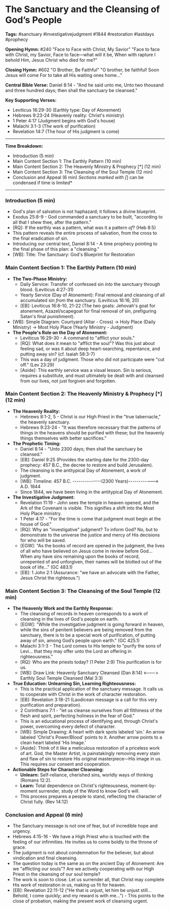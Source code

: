 # The Sanctuary and the Cleansing of God’s People

**Tags:** #sanctuary #investigativejudgment #1844 #restoration #lastdays #prophecy

**Opening Hymn:** #240 "Face to Face with Christ, My Savior" "Face to face with Christ, my Savior, Face to face—what will it be, When with rapture I behold Him, Jesus Christ who died for me?"

**Closing Hymn:** #602 "O Brother, Be Faithful" "O brother, be faithful! Soon Jesus will come For to take all His waiting ones home..."

**Central Bible Verse:** Daniel 8:14 - "And he said unto me, Unto two thousand and three hundred days; then shall the sanctuary be cleansed."

**Key Supporting Verses:**
-   Leviticus 16:29-30 (Earthly type: Day of Atonement)
-   Hebrews 9:23-24 (Heavenly reality: Christ's ministry)
-   1 Peter 4:17 (Judgment begins with God's house)
-   Malachi 3:1-3 (The work of purification)
-   Revelation 14:7 (The hour of His judgment is come)

---
**Time Breakdown:**
-   Introduction (5 min)
-   Main Content Section 1: The Earthly Pattern (10 min)
-   Main Content Section 2: The Heavenly Ministry & Prophecy [*] (12 min)
-   Main Content Section 3: The Cleansing of the Soul Temple (12 min)
-   Conclusion and Appeal (6 min)
*Sections marked with [*] can be condensed if time is limited*
---

### Introduction (5 min)

-   God's plan of salvation is not haphazard; it follows a divine blueprint.
-   Exodus 25:8-9 - God commanded a sanctuary to be built, "according to all that I shew thee, after the pattern."
-   [RQ]: If the earthly was a pattern, what was it a pattern *of*? (Heb 8:5)
-   This pattern reveals the entire process of salvation, from the cross to the final eradication of sin.
-   Introducing our central text, Daniel 8:14 - A time prophecy pointing to the final phase of this plan: a "cleansing."
-   [WB]: Title: The Sanctuary: God's Blueprint for Restoration

### Main Content Section 1: The Earthly Pattern (10 min)

-   **The Two-Phase Ministry:**
    -   Daily Service: Transfer of confessed sin *into* the sanctuary through blood. (Leviticus 4:27-31)
    -   Yearly Service (Day of Atonement): Final removal and cleansing of all accumulated sin *from* the sanctuary. (Leviticus 16:16, 20)
    -   [EB]: Leviticus 16:8-10, 21-22 (The two goats: Jehovah's goat for atonement, Azazel/scapegoat for final removal of sin, prefiguring Satan's final punishment).
-   [WB]: Simple Diagram: Courtyard (Altar - Cross) -> Holy Place (Daily Ministry) -> Most Holy Place (Yearly Ministry - Judgment)
-   **The People's Role on the Day of Atonement:**
    -   Leviticus 16:29-30 - A command to "afflict your souls."
    -   [RQ]: What does it mean to "afflict the soul"? Was this just about feeling sad, or was it about deep heart-searching, repentance, and putting away sin? (cf. Isaiah 58:3-7)
    -   This was a day of judgment. Those who did not participate were "cut off." (Lev 23:29)
    -   [Aside]: This earthly service was a visual lesson. Sin is serious, requires a substitute, and must ultimately be dealt with and cleansed from our lives, not just forgiven and forgotten.

### Main Content Section 2: The Heavenly Ministry & Prophecy [*] (12 min)

-   **The Heavenly Reality:**
    -   Hebrews 8:1-2, 5 - Christ is our High Priest in the "true tabernacle," the heavenly sanctuary.
    -   Hebrews 9:23-24 - "It was therefore necessary that the patterns of things in the heavens should be purified with these; but the heavenly things themselves with better sacrifices."
-   **The Prophetic Timing:**
    -   Daniel 8:14 - "Unto 2300 days; then shall the sanctuary be cleansed."
    -   [EB]: Daniel 9:25 (Provides the starting date for the 2300-day prophecy: 457 B.C., the decree to restore and build Jerusalem).
    -   The cleansing is the antitypical Day of Atonement, a work of judgment.
    -   [WB]: Timeline: 457 B.C. --------------(2300 Years)------------> A.D. 1844
    -   Since 1844, we have been living in the antitypical Day of Atonement.
-   **The Investigative Judgment:**
    -   Revelation 11:19 - John sees the temple in heaven opened, and the Ark of the Covenant is visible. This signifies a shift into the Most Holy Place ministry.
    -   1 Peter 4:17 - "For the time is come that judgment must begin at the house of God."
    -   [RQ]: Why an "investigative" judgment? To inform God? No, but to demonstrate to the universe the justice and mercy of His decisions for who will be saved.
    -   [EGW]: "As the books of record are opened in the judgment, the lives of all who have believed on Jesus come in review before God... When any have sins remaining upon the books of record, unrepented of and unforgiven, their names will be blotted out of the book of life..." (GC 483.1)
    -   [EB]: 1 John 2:1 (Assurance: "we have an advocate with the Father, Jesus Christ the righteous.")

### Main Content Section 3: The Cleansing of the Soul Temple (12 min)

-   **The Heavenly Work and the Earthly Response:**
    -   The cleansing of records in heaven corresponds to a work of cleansing in the lives of God's people on earth.
    -   [EGW]: "While the investigative judgment is going forward in heaven, while the sins of penitent believers are being removed from the sanctuary, there is to be a special work of purification, of putting away of sin, among God’s people upon earth." (GC 425.1)
    -   Malachi 3:1-3 - The Lord comes to His temple to "purify the sons of Levi... that they may offer unto the Lord an offering in righteousness."
    -   [RQ]: Who are the priests today? (1 Peter 2:9) This purification is for us.
    -   [WB]: Draw Link: Heavenly Sanctuary Cleansed (Dan 8:14) <---> Earthly Soul Temple Cleansed (Mal 3:3)
-   **True Education: Unlearning Sin, Learning Righteousness:**
    -   This is the practical application of the sanctuary message. It calls us to cooperate with Christ in the work of character restoration.
    -   [EB]: Revelation 3:18-21 (Laodicean message is a call for this very purification and preparation).
    -   2 Corinthians 7:1 - "let us cleanse ourselves from all filthiness of the flesh and spirit, perfecting holiness in the fear of God."
    -   This is an educational process of identifying and, through Christ's power, overcoming every defect of character.
    -   [WB]: Simple Drawing: A heart with dark spots labeled 'sin.' An arrow labeled 'Christ's Power/Blood' points to it. Another arrow points to a clean heart labeled 'His Image.'
    -   [Aside]: Think of it like a meticulous restoration of a priceless work of art. God, the Master Artist, is painstakingly removing every stain and flaw of sin to restore His original masterpiece—His image in us. This requires our consent and cooperation.
-   **Actionable Steps for Character Cleansing:**
    -   **Unlearn:** Self-reliance, cherished sins, worldly ways of thinking (Romans 12:2).
    -   **Learn:** Total dependence on Christ's righteousness, moment-by-moment surrender, study of the Word to know God's will.
    -   This process prepares a people to stand, reflecting the character of Christ fully. (Rev 14:12)

### Conclusion and Appeal (6 min)

-   The Sanctuary message is not one of fear, but of incredible hope and urgency.
-   Hebrews 4:15-16 - We have a High Priest who is touched with the feeling of our infirmities. He invites us to come boldly to the throne of grace.
-   The judgment is not about condemnation for the believer, but about vindication and final cleansing.
-   The question today is the same as on the ancient Day of Atonement: Are we "afflicting our souls"? Are we actively cooperating with our High Priest in the cleansing of our soul temple?
-   The work is soon to close. Let us surrender all, that Christ may complete His work of restoration in us, making us fit for heaven.
-   [EB]: Revelation 22:11-12 ("He that is unjust, let him be unjust still... Behold, I come quickly; and my reward is with me...") - This points to the close of probation, making the present work of cleansing urgent.